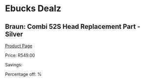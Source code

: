 
# Ebucks Dealz
## Braun: Combi 52S Head Replacement Part - Silver
[Product Page](https://www.ebucks.com/web/shop/productSelected.do?prodId=627519094&catId=1186081080)

Price: R549.00

Savings: 

Percentage off: %
	